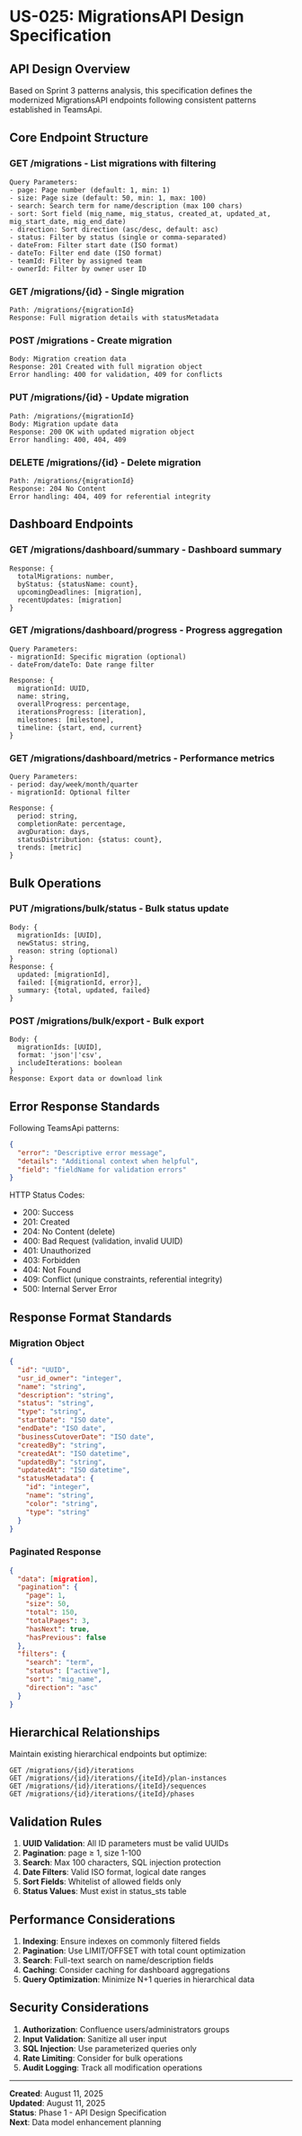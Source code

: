 # US-025: MigrationsAPI Design Specification

## API Design Overview

Based on Sprint 3 patterns analysis, this specification defines the modernized MigrationsAPI endpoints following consistent patterns established in TeamsApi.

## Core Endpoint Structure

### GET /migrations - List migrations with filtering

```
Query Parameters:
- page: Page number (default: 1, min: 1)
- size: Page size (default: 50, min: 1, max: 100)
- search: Search term for name/description (max 100 chars)
- sort: Sort field (mig_name, mig_status, created_at, updated_at, mig_start_date, mig_end_date)
- direction: Sort direction (asc/desc, default: asc)
- status: Filter by status (single or comma-separated)
- dateFrom: Filter start date (ISO format)
- dateTo: Filter end date (ISO format)
- teamId: Filter by assigned team
- ownerId: Filter by owner user ID
```

### GET /migrations/{id} - Single migration

```
Path: /migrations/{migrationId}
Response: Full migration details with statusMetadata
```

### POST /migrations - Create migration

```
Body: Migration creation data
Response: 201 Created with full migration object
Error handling: 400 for validation, 409 for conflicts
```

### PUT /migrations/{id} - Update migration

```
Path: /migrations/{migrationId}
Body: Migration update data
Response: 200 OK with updated migration object
Error handling: 400, 404, 409
```

### DELETE /migrations/{id} - Delete migration

```
Path: /migrations/{migrationId}
Response: 204 No Content
Error handling: 404, 409 for referential integrity
```

## Dashboard Endpoints

### GET /migrations/dashboard/summary - Dashboard summary

```
Response: {
  totalMigrations: number,
  byStatus: {statusName: count},
  upcomingDeadlines: [migration],
  recentUpdates: [migration]
}
```

### GET /migrations/dashboard/progress - Progress aggregation

```
Query Parameters:
- migrationId: Specific migration (optional)
- dateFrom/dateTo: Date range filter

Response: {
  migrationId: UUID,
  name: string,
  overallProgress: percentage,
  iterationsProgress: [iteration],
  milestones: [milestone],
  timeline: {start, end, current}
}
```

### GET /migrations/dashboard/metrics - Performance metrics

```
Query Parameters:
- period: day/week/month/quarter
- migrationId: Optional filter

Response: {
  period: string,
  completionRate: percentage,
  avgDuration: days,
  statusDistribution: {status: count},
  trends: [metric]
}
```

## Bulk Operations

### PUT /migrations/bulk/status - Bulk status update

```
Body: {
  migrationIds: [UUID],
  newStatus: string,
  reason: string (optional)
}
Response: {
  updated: [migrationId],
  failed: [{migrationId, error}],
  summary: {total, updated, failed}
}
```

### POST /migrations/bulk/export - Bulk export

```
Body: {
  migrationIds: [UUID],
  format: 'json'|'csv',
  includeIterations: boolean
}
Response: Export data or download link
```

## Error Response Standards

Following TeamsApi patterns:

```json
{
  "error": "Descriptive error message",
  "details": "Additional context when helpful",
  "field": "fieldName for validation errors"
}
```

HTTP Status Codes:

- 200: Success
- 201: Created
- 204: No Content (delete)
- 400: Bad Request (validation, invalid UUID)
- 401: Unauthorized
- 403: Forbidden
- 404: Not Found
- 409: Conflict (unique constraints, referential integrity)
- 500: Internal Server Error

## Response Format Standards

### Migration Object

```json
{
  "id": "UUID",
  "usr_id_owner": "integer",
  "name": "string",
  "description": "string",
  "status": "string",
  "type": "string",
  "startDate": "ISO date",
  "endDate": "ISO date",
  "businessCutoverDate": "ISO date",
  "createdBy": "string",
  "createdAt": "ISO datetime",
  "updatedBy": "string",
  "updatedAt": "ISO datetime",
  "statusMetadata": {
    "id": "integer",
    "name": "string",
    "color": "string",
    "type": "string"
  }
}
```

### Paginated Response

```json
{
  "data": [migration],
  "pagination": {
    "page": 1,
    "size": 50,
    "total": 150,
    "totalPages": 3,
    "hasNext": true,
    "hasPrevious": false
  },
  "filters": {
    "search": "term",
    "status": ["active"],
    "sort": "mig_name",
    "direction": "asc"
  }
}
```

## Hierarchical Relationships

Maintain existing hierarchical endpoints but optimize:

```
GET /migrations/{id}/iterations
GET /migrations/{id}/iterations/{iteId}/plan-instances
GET /migrations/{id}/iterations/{iteId}/sequences
GET /migrations/{id}/iterations/{iteId}/phases
```

## Validation Rules

1. **UUID Validation**: All ID parameters must be valid UUIDs
2. **Pagination**: page ≥ 1, size 1-100
3. **Search**: Max 100 characters, SQL injection protection
4. **Date Filters**: Valid ISO format, logical date ranges
5. **Sort Fields**: Whitelist of allowed fields only
6. **Status Values**: Must exist in status_sts table

## Performance Considerations

1. **Indexing**: Ensure indexes on commonly filtered fields
2. **Pagination**: Use LIMIT/OFFSET with total count optimization
3. **Search**: Full-text search on name/description fields
4. **Caching**: Consider caching for dashboard aggregations
5. **Query Optimization**: Minimize N+1 queries in hierarchical data

## Security Considerations

1. **Authorization**: Confluence users/administrators groups
2. **Input Validation**: Sanitize all user input
3. **SQL Injection**: Use parameterized queries only
4. **Rate Limiting**: Consider for bulk operations
5. **Audit Logging**: Track all modification operations

---

**Created**: August 11, 2025  
**Updated**: August 11, 2025  
**Status**: Phase 1 - API Design Specification  
**Next**: Data model enhancement planning
